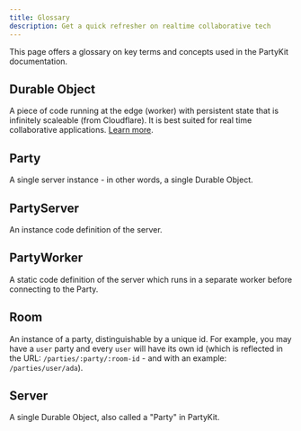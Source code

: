 ```yaml
---
title: Glossary
description: Get a quick refresher on realtime collaborative tech
---
```


This page offers a glossary on key terms and concepts used in the PartyKit documentation.

<!--
## AI Agents

xyz -->
<!--
## Broadcast

xyz -->
<!--
## Client

xyz -->
<!--
## Connection

xyz -->
<!--
## CRDTs

xyz -->

## Durable Object

A piece of code running at the edge (worker) with persistent state that is infinitely scaleable (from Cloudflare). It is best suited for real time collaborative applications. [Learn more](https://www.cloudflare.com/developer-platform/durable-objects/).

<!--
## Multiparty

xyz -->
<!--
## Multiplayer

xyz -->
<!--
## Lobby

xyz -->

## Party

A single server instance - in other words, a single Durable Object.

## PartyServer

An instance code definition of the server.

## PartyWorker

A static code definition of the server which runs in a separate worker before connecting to the Party.

<!--
## Presence

xyz -->

## Room

An instance of a party, distinguishable by a unique id. For example, you may have a `user` party and every `user` will have its own id (which is reflected in the URL: `/parties/:party/:room-id` - and with an example: `/parties/user/ada`).

## Server

A single Durable Object, also called a "Party" in PartyKit.

<!--
## WebSockets

xyz -->
